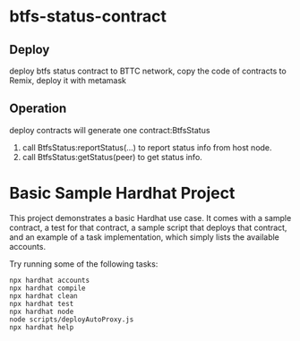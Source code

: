 # btfs-status-contract

## Deploy

deploy btfs status contract to BTTC network, copy the code of contracts to Remix, deploy it with metamask

## Operation

deploy contracts will generate one contract:BtfsStatus

1. call BtfsStatus:reportStatus(...) to report status info from host node.
2. call BtfsStatus:getStatus(peer) to get status info.



# Basic Sample Hardhat Project

This project demonstrates a basic Hardhat use case. It comes with a sample contract, a test for that contract, a sample script that deploys that contract, and an example of a task implementation, which simply lists the available accounts.

Try running some of the following tasks:

```shell
npx hardhat accounts
npx hardhat compile
npx hardhat clean
npx hardhat test
npx hardhat node
node scripts/deployAutoProxy.js
npx hardhat help
```
